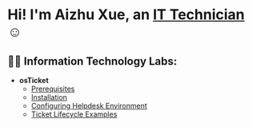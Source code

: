 <h1>Hi! I'm Aizhu Xue, an <a href="https://www.linkedin.com/in/aizhuxue/">IT Technician </a>☺</h1>

<h2>👨‍💻 Information Technology Labs:</h2>

- <b>osTicket</b>
  - [Prerequisites](https://github.com/aizhuxue007/osticket-prereqs)
  - [Installation](https://github.com/aizhuxue007/osticket-installation)
  - [Configuring Helpdesk Environment](https://github.com/aizhuxue007/osticket-postinstall)
  - [Ticket Lifecycle Examples](https://github.com/aizhuxue007/osticket-lifecycle)
<!-- - <b>Microsoft Azure</b>
  - [Configuring Active Directory within Azure VMs](https://github.com/aizhuxue007/configuring-ad)
  - [Network Security Groups (NSGs) and Inspecting Network Protocols](https://github.com/aizhuxue007/azure-network-protocols)
  - [Understanding Domain Name Server (DNS) Records](https://github.com/aizhuxue007/dns-records)
  - [Network File Share and Permissions](https://github.com/aizhuxue007/fileshare-and-permissions) -->


